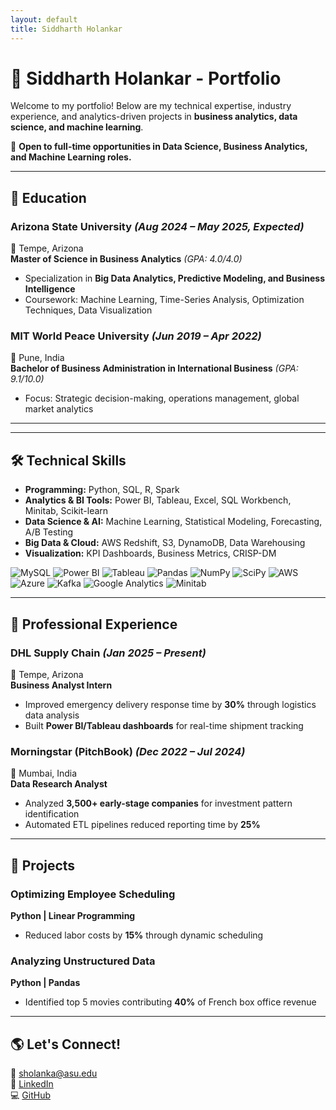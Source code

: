 ```yaml
---
layout: default
title: Siddharth Holankar
---
```


# 🌟 Siddharth Holankar - Portfolio

Welcome to my portfolio! Below are my technical expertise, industry experience, and analytics-driven projects in **business analytics, data science, and machine learning**.

📌 **Open to full-time opportunities in Data Science, Business Analytics, and Machine Learning roles.**

---

## 🏫 Education

### **Arizona State University** *(Aug 2024 – May 2025, Expected)*  
📍 Tempe, Arizona  
**Master of Science in Business Analytics** *(GPA: 4.0/4.0)*  
- Specialization in **Big Data Analytics, Predictive Modeling, and Business Intelligence**  
- Coursework: Machine Learning, Time-Series Analysis, Optimization Techniques, Data Visualization  

### **MIT World Peace University** *(Jun 2019 – Apr 2022)*  
📍 Pune, India  
**Bachelor of Business Administration in International Business** *(GPA: 9.1/10.0)*  
- Focus: Strategic decision-making, operations management, global market analytics  

---

---

## 🛠️ Technical Skills

- **Programming:** Python, SQL, R, Spark  
- **Analytics & BI Tools:** Power BI, Tableau, Excel, SQL Workbench, Minitab, Scikit-learn  
- **Data Science & AI:** Machine Learning, Statistical Modeling, Forecasting, A/B Testing  
- **Big Data & Cloud:** AWS Redshift, S3, DynamoDB, Data Warehousing  
- **Visualization:** KPI Dashboards, Business Metrics, CRISP-DM  

<div class="tools-grid">
  <!-- Database & BI -->
  <img src="https://upload.wikimedia.org/wikipedia/commons/0/0a/MySQL_textlogo.svg" alt="MySQL">
  <img src="https://upload.wikimedia.org/wikipedia/commons/0/08/Powerbi.svg" alt="Power BI">
  <img src="https://upload.wikimedia.org/wikipedia/commons/0/05/Tableau_Logo.svg" alt="Tableau">
  
  <!-- Python Stack -->
  <img src="https://upload.wikimedia.org/wikipedia/commons/e/ed/Pandas_logo.svg" alt="Pandas">
  <img src="https://upload.wikimedia.org/wikipedia/commons/3/31/NumPy_logo_2020.svg" alt="NumPy">
  <img src="https://upload.wikimedia.org/wikipedia/commons/3/38/Scipy_2019_Logo.svg" alt="SciPy">
  
  <!-- Cloud & Big Data -->
  <img src="https://upload.wikimedia.org/wikipedia/commons/e/eb/Amazon_Web_Services_Logo.svg" alt="AWS">
  <img src="https://upload.wikimedia.org/wikipedia/commons/a/a8/Microsoft_Azure_Logo.svg" alt="Azure">
  <img src="https://upload.wikimedia.org/wikipedia/commons/2/2d/Apache_Kafka.svg" alt="Kafka">
  
  <!-- Analytics -->
  <img src="https://upload.wikimedia.org/wikipedia/commons/6/67/Google_Analytics_Logo.svg" alt="Google Analytics">
  <img src="https://upload.wikimedia.org/wikipedia/commons/0/05/Minitab_logo.svg" alt="Minitab">
</div>

---

## 💼 Professional Experience

### **DHL Supply Chain** *(Jan 2025 – Present)*  
📍 Tempe, Arizona  
**Business Analyst Intern**  
- Improved emergency delivery response time by **30%** through logistics data analysis  
- Built **Power BI/Tableau dashboards** for real-time shipment tracking  

### **Morningstar (PitchBook)** *(Dec 2022 – Jul 2024)*  
📍 Mumbai, India  
**Data Research Analyst**  
- Analyzed **3,500+ early-stage companies** for investment pattern identification  
- Automated ETL pipelines reduced reporting time by **25%**  

---

## 🚀 Projects

### **Optimizing Employee Scheduling**  
**Python | Linear Programming**  
- Reduced labor costs by **15%** through dynamic scheduling  

### **Analyzing Unstructured Data**  
**Python | Pandas**  
- Identified top 5 movies contributing **40%** of French box office revenue  

---

## 🌎 Let's Connect!
📧 [sholanka@asu.edu](mailto:sholanka@asu.edu)  
🔗 [LinkedIn](https://linkedin.com/in/sholankar/)  
💻 [GitHub](https://github.com/siddharthholankar)

